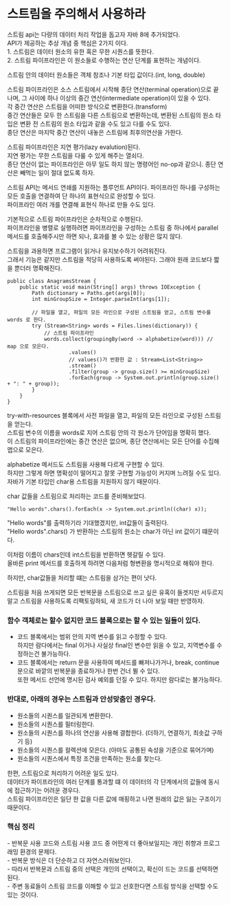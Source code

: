 <h1>스트림을 주의해서 사용하라</h1>
스트림 api는 다량의 데이터 처리 작업을 돕고자 자바 8에 추가되었다.<br/>
API가 제공하는 추상 개념 중 핵심은 2가지 이다.<br/>
1. 스트림은 데이터 원소의 유한 혹은 무한 시퀀스를 뜻한다.<br/>
2. 스트림 파이프라인은 이 원소들로 수행하는 연산 단계를 표현하는 개념이다.<br/>

스트림 안의 데이터 원소들은 객체 참조나 기본 타입 값이다.(int, long, double)<br/>

스트림 파이프라인은 소스 스트림에서 시작해 종단 연산(terminal operation)으로 끝나며, 그 사이에 하나 이상의 중간 연산(intermediate operation)이 있을 수 있다.<br/>
각 중간 연산은 스트림을 어떠한 방식으로 변환한다.(transform)<br/>
중간 연산들은 모두 한 스트림을 다른 스트림으로 변환하는데, 변환된 스트림의 원소 타입은 변환 전 스트림의 원소 타입과 같을 수도 있고 다를 수도 있다.<br/>
종단 연산은 마지막 중간 연산이 내놓은 스트림에 최후의연산을 가한다.<br/>

스트림 파이프라인은 지연 평가(lazy evalution)된다.<br/>
지연 평가는 무한 스트림을 다룰 수 있게 해주는 열쇠다.<br/>
종단 연산이 없는 파이프라인은 아무 일도 하지 않는 명령어인 no-op과 같으니. 종단 연산은 빼먹는 일이 절대 없도록 하자.<br/>

스트림 API는 메서드 연쇄를 지원하는 플루언트 API이다. 파이프라인 하나를 구성하는 모든 호출을 연결하여 단 하나의 표현식으로 완성할 수 있다.<br/>
파이프라인 여러 개를 연결해 표현식 하나로 만들 수도 있다.<br/>

기본적으로 스트림 파이프라인은 순차적으로 수행된다. <br/>
파이프라인을 병렬로 실행하려면 파이프라인을 구성하는 스트림 중 하나에서 parallel 메서드를 호출해주시만 하면 되나, 효과를 볼 수 있는 상황은 많지 않다.<br/>

스트림을 과용하면 프로그램이 읽거나 유지보수하기 어려워진다.<br/>
그래서 기능은 같지만 스트림을 적당히 사용하도록 써야된다. 그래야 원래 코드보다 짧을 뿐더러 명확해진다.<br/>

```
public class AnagramsStream {
    public static void main(String[] args) throws IOException {
        Path dictionary = Paths.get(args[0]);
        int minGroupSize = Integer.parseInt(args[1]);

        // 파일을 열고, 파일의 모든 라인으로 구성된 스트림을 얻고, 스트림 변수를 words 로 한다.
        try (Stream<String> words = Files.lines(dictionary)) {
            // 스트림 파이프라인 
            words.collect(groupingBy(word -> alphabetize(word))) // map 으로 모은다.
                    .values()
                    // values()가 반환한 값 : Stream<List<String>>
                    .stream()
                    .filter(group -> group.size() >= minGroupSize)
                    .forEach(group -> System.out.println(group.size() + ": " + group));
        }
    }
}
```

try-with-resources 블록에서 사전 파일을 열고, 파일의 모든 라인으로 구성된 스트림을 얻는다.<br/>
스트림 변수의 이름을 words로 지어 스트림 안의 각 원소가 단어임을 명확히 했다.<br/>
이 스트림의 파이프라인에는 중간 연산은 없으며, 종단 연산에서는 모든 단어를 수집해 맵으로 모은다.<br/>

alphabetize 메서드도 스트림을 사용해 다르게 구현할 수 있다.<br/>
하지만 그렇게 하면 명확성이 떨어지고 잘못 구현할 가능성이 커지며 느려질 수도 있다.<br/>
자바가 기본 타입인 char용 스트림을 지원하지 않기 때문이다.<br/>

char 값들을 스트림으로 처리하는 코드를 준비해보았다.<br/>

```
"Hello words".chars().forEach(x -> System.out.println((char) x));
```

"Hello words"를 출력하기라 기대했겠지만, int값들이 출력된다.<br/>
"Hello words".chars() 가 반환하는 스트림의 원소는 char가 아닌 int 값이기 떄문이다.<br/>

이처럼 이름이 chars인데 int스트림을 반환하면 헷갈릴 수 있다.<br/>
올바른 print 메서드를 호출하게 하려면 다음처럼 형변환을 명시적으로 해줘야 한다.<br/>

하지만, char값들을 처리할 떄는 스트림을 삼가는 편이 낫다.<br/>

스트림을 처음 쓰게되면 모든 반복문을 스트림으로 쓰고 싶은 유혹이 들겟지만 서두르지말고 스트림을 사용하도록 리팩토링하되, 새 코드가 더 나아 보일 때만 반영하자.<br/>

<h3>함수 객체로는 할수 없지만 코드 블록으로는 할 수 있는 일들이 있다.</h3>

- 코드 블록에서는 범위 안의 지역 변수를 읽고 수정할 수 있다. <br/>
  하지만 람다에서는 final 이거나 사실상 final인 변수만 읽을 수 있고, 지역변수를 수정하는건 불가능하다.<br/>
- 코드 블록에서는 return 문을 사용하여 메서드를 빠져나가거나, break, continue 문으로 바깥의 반복문을 종료하거나 한번 건너  뛸 수 있다. <br/>
또한 메서드 선언에 명시된 검사 예외를 던질 수 있다. 하지만 람다로는 불가능하다.<br/>
 
<h3>반대로, 아래의 경우는 스트림과 안성맞춤인 경우다.</h3>

- 원소들의 시퀀스를 일관되게 변환한다.<br/>
- 원소들의 시퀀스를 필터링한다.<br/>
- 원소들의 시퀀스를 하나의 연산을 사용해 결합한다. (더하기, 연결하기, 최솟값 구하기 등)<br/>
- 원소들의 시퀀스를 컬렉션에 모은다. (아마도 공통된 속성을 기준으로 묶어가며)<br/>
- 원소들의 시퀀스에서 특정 조건을 만족하는 원소를 찾는다.<br/>

한편, 스트림으로 처리하기 어려운 일도 있다.<br/>
데이터가 파이프라인의 여러 단계를 통과할 떄 이 데이터의 각 단계에서의 값들에 동시에 접근하기는 어려운 경우다.<br/>
스트림 파이프라인은 일단 한 값을 다른 값에 매핑하고 나면 원래의 값은 잃는 구조이기 때문이다.<br/>

<h3> 핵심 정리</h3>
- 반복문 사용 코드와 스트림 사용 코드 중 어떤게 더 좋아보일지는 개인 취향과 프로그래밍 환경의 문제다. <br/>
- 반복문 방식은 더 단순하고 더 자연스러워보인다. <br/>
- 따라서 반복문과 스트림 중의 선택은 개인의 선택이고, 확신이 드는 코드를 선택하면 된다. <br/>
- 주변 동료들이 스트림 코드를 이해할 수 있고 선호한다면 스트림 방식을 선택할 수도 있는 것이다.<br/>

